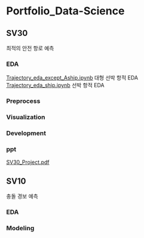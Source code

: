 # Portfolio_Data-Science

## SV30
최적의 안전 항로 예측
### EDA
[Trajectory_eda_except_Aship.ipynb](https://github.com/Cloover22/Portfolio_Data-Science/blob/master/SV30/Trajectory_eda_except_Aship.ipynb)
대형 선박 항적 EDA
[Trajectory_eda_ship.ipynb](https://github.com/Cloover22/Portfolio_Data-Science/blob/master/SV30/Trajectory_eda_ship.ipynb)
선박 항적 EDA
### Preprocess

### Visualization

### Development

### ppt
[SV30_Project.pdf](https://github.com/Cloover22/Portfolio_Data-Science/blob/master/SV30%20%EC%A0%84%EC%B2%98%EB%A6%AC%2B%EC%B5%9C%EC%A0%81%20%EC%95%88%EC%A0%84%20%ED%95%AD%EB%A1%9C.pdf)


## SV10
충돌 경보 예측
### EDA


### Modeling



